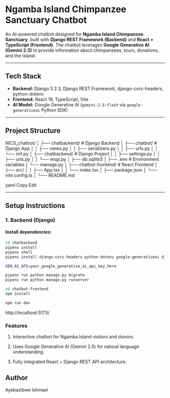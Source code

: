 # Ngamba Island Chimpanzee Sanctuary Chatbot

An AI-powered chatbot designed for **Ngamba Island Chimpanzee Sanctuary**, built with **Django REST Framework (Backend)** and **React + TypeScript (Frontend)**. The chatbot leverages **Google Generative AI (Gemini 2.5)** to provide information about chimpanzees, tours, donations, and the island.

---

## Tech Stack

- **Backend:** Django 5.2.3, Django REST Framework, django-cors-headers, python-dotenv
- **Frontend:** React 19, TypeScript, Vite
- **AI Model:** Google Generative AI (`gemini-2.5-flash` via `google-generativeai` Python SDK)

---

## Project Structure

NICS_chatbot/
│
├── chatbackend/ # Django Backend
│ ├── chatbot/ # Django App
│ │ ├── views.py
│ │ ├── serializers.py
│ │ ├── urls.py
│ │ └── init.py
│ ├── chatbackend/ # Django Project
│ │ ├── settings.py
│ │ ├── urls.py
│ │ └── wsgi.py
│ ├── db.sqlite3
│ ├── .env # Environment variables
│ └── manage.py
│
├── chatbot-frontend/ # React Frontend
│ ├── src/
│ │ ├── App.tsx
│ │ └── index.tsx
│ ├── package.json
│ └── vite.config.ts
│
└── README.md

yaml
Copy
Edit


---

## Setup Instructions

### 1. Backend (Django)

#### Install dependencies:

```bash
cd chatbackend
pipenv install
pipenv shell
pipenv install django-cors-headers python-dotenv google-generativeai djangorestframework

GEN_AI_API=your_google_generative_ai_api_key_here

pipenv run python manage.py migrate
pipenv run python manage.py runserver

cd chatbot-frontend
npm install

npm run dev

```

http://localhost:5173/

### Features
1. Interactive chatbot for Ngamba Island visitors and donors.

2. Uses Google Generative AI (Gemini 2.5) for natural language understanding.

3. Fully integrated React + Django REST API architecture.

## Author
Ayebazibwe Ishmael